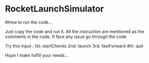 # RocketLaunchSimulator

#How to run the code...

Just copy the code and run it.
All the instruction are mentioned as the comments in the code. If face any issue go through the code.

Try this input :
  1st: startChecks
  2nd: launch
  3rd: fastForward 
  4th: quit

Hope I make fulfill your needs...
